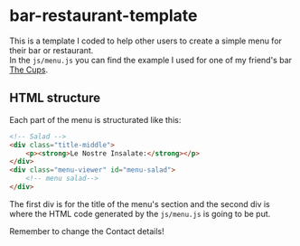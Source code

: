 # bar-restaurant-template

This is a template I coded to help other users to create a simple menu for their bar or restaurant.\
In the `js/menu.js` you can find the example I used for one of my friend's bar [The Cups](https://festive-brown-49c133.netlify.app).

## HTML structure

Each part of the menu is structurated like this:
```html
<!-- Salad -->
<div class="title-middle">
    <p><strong>Le Nostre Insalate:</strong></p>
</div>
<div class="menu-viewer" id="menu-salad">
    <!-- menu salad-->
</div>
```
The first div is for the title of the menu's section and the second div is where the HTML code generated by the `js/menu.js` is going to be put.

Remember to change the Contact details!